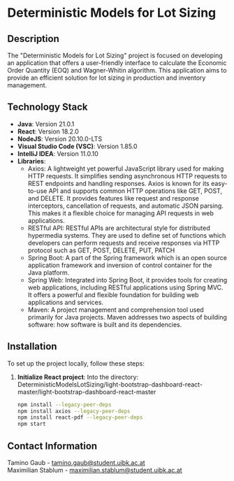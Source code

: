 # Deterministic Models for Lot Sizing

## Description

The "Deterministic Models for Lot Sizing" project is focused on developing an application that offers a user-friendly interface to calculate the Economic Order Quantity (EOQ) and Wagner-Whitin algorithm. This application aims to provide an efficient solution for lot sizing in production and inventory management.

## Technology Stack

- **Java**: Version 21.0.1
- **React**: Version 18.2.0
- **NodeJS**: Version 20.10.0-LTS
- **Visual Studio Code (VSC)**: Version 1.85.0
- **IntelliJ IDEA**: Version 11.0.10
- **Libraries**:
  - Axios: A lightweight yet powerful JavaScript library used for making HTTP requests. It simplifies sending asynchronous HTTP requests to REST endpoints and handling responses. Axios is known for its easy-to-use API and supports common HTTP operations like GET, POST, and DELETE. It provides features like request and response interceptors, cancellation of requests, and automatic JSON parsing. This makes it a flexible choice for managing API requests in web applications.
  - RESTful API: RESTful APIs are architectural style for distributed hypermedia systems. They are used to define set of functions which developers can perform requests and receive responses via HTTP protocol such as GET, POST, DELETE, PUT, PATCH
  - Spring Boot: A part of the Spring framework which is an open source application framework and inversion of control container for the Java platform.
  - Spring Web: Integrated into Spring Boot, it provides tools for creating web applications, including RESTful applications using Spring MVC. It offers a powerful and flexible foundation for building web applications and services.
  - Maven: A project management and comprehension tool used primarily for Java projects. Maven addresses two aspects of building software: how software is built and its dependencies.

## Installation

To set up the project locally, follow these steps:

1. **Initialize React project**:
   Into the directory: DeterministicModelsLotSizing/light-bootstrap-dashboard-react-master/light-bootstrap-dashboard-react-master
   ```bash
   npm install --legacy-peer-deps
   npm install axios --legacy-peer-deps
   npm install react-pdf --legacy-peer-deps
   npm start

   ```

## Contact Information

Tamino Gaub - tamino.gaub@student.uibk.ac.at <br />
Maximilian Stablum - maximilian.stablum@student.uibk.ac.at
